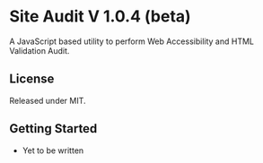 # Site Audit V 1.0.4 (beta)
A JavaScript based utility to perform Web Accessibility and HTML Validation Audit.

## License
Released under MIT.

## Getting Started
 - Yet to be written
